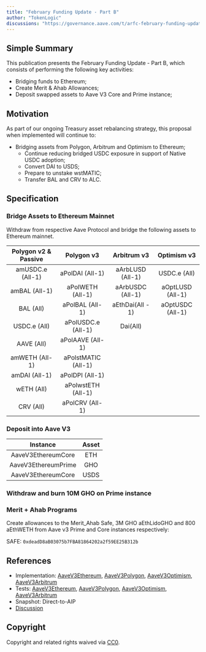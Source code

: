 ```yaml
---
title: "February Funding Update - Part B"
author: "TokenLogic"
discussions: "https://governance.aave.com/t/arfc-february-funding-update/20712"
---
```


## Simple Summary

This publication presents the February Funding Update - Part B, which consists of performing the following key activities:

- Bridging funds to Ethereum;
- Create Merit & Ahab Allowances;
- Deposit swapped assets to Aave V3 Core and Prime instance;

## Motivation

As part of our ongoing Treasury asset rebalancing strategy, this proposal when implemented will continue to:

- Bridging assets from Polygon, Arbitrum and Optimism to Ethereum;
  - Continue reducing bridged USDC exposure in support of Native USDC adoption;
  - Convert DAI to USDS;
  - Prepare to unstake wstMATIC;
  - Transfer BAL and CRV to ALC.

## Specification

### Bridge Assets to Ethereum Mainnet

Withdraw from respective Aave Protocol and bridge the following assets to Ethereum mainnet.

| Polygon v2 & Passive |     Polygon v3      |   Arbitrum v3    |   Optimism v3    |
| :------------------: | :-----------------: | :--------------: | :--------------: |
|   amUSDC.e (All-1)   |   aPolDAI (All-1)   | aArbLUSD (All-1) |   USDC.e (All)   |
|    amBAL (All-1)     |  aPolWETH (All-1)   | aArbUSDC (All-1) | aOptLUSD (All-1) |
|      BAL (All)       |   aPolBAL (All-1)   | aEthDai(All - 1) | aOptUSDC (All-1) |
|     USDC.e (All)     | aPolUSDC.e (All-1)  |     Dai(All)     |                  |
|      AAVE (All)      |  aPolAAVE (All-1)   |                  |                  |
|    amWETH (All-1)    | aPolstMATIC (All-1) |                  |                  |
|    amDAI (All-1)     |   aPolDPI (All-1)   |                  |                  |
|      wETH (All)      | aPolwstETH (All-1)  |                  |                  |
|      CRV (All)       |   aPolCRV (All-1)   |                  |                  |

### Deposit into Aave V3

|      Instance       | Asset |
| :-----------------: | :---: |
| AaveV3EthereumCore  |  ETH  |
| AaveV3EthereumPrime |  GHO  |
| AaveV3EthereumCore  | USDS  |

### Withdraw and burn 10M GHO on Prime instance

### Merit + Ahab Programs

Create allowances to the Merit_Ahab Safe, 3M GHO aEthLidoGHO and 800 aEthWETH from Aave v3 Prime and Core instances respectively:

SAFE: `0xdeadD8aB03075b7FBA81864202a2f59EE25B312b`

## References

- Implementation: [AaveV3Ethereum](https://github.com/bgd-labs/aave-proposals-v3/blob/main/src/20250207_Multi_FebruaryFundingUpdatePartB/AaveV3Ethereum_FebruaryFundingUpdatePartB_20250207.sol), [AaveV3Polygon](https://github.com/bgd-labs/aave-proposals-v3/blob/main/src/20250207_Multi_FebruaryFundingUpdatePartB/AaveV3Polygon_FebruaryFundingUpdatePartB_20250207.sol), [AaveV3Optimism](https://github.com/bgd-labs/aave-proposals-v3/blob/main/src/20250207_Multi_FebruaryFundingUpdatePartB/AaveV3Optimism_FebruaryFundingUpdatePartB_20250207.sol), [AaveV3Arbitrum](https://github.com/bgd-labs/aave-proposals-v3/blob/main/src/20250207_Multi_FebruaryFundingUpdatePartB/AaveV3Arbitrum_FebruaryFundingUpdatePartB_20250207.sol)
- Tests: [AaveV3Ethereum](https://github.com/bgd-labs/aave-proposals-v3/blob/main/src/20250207_Multi_FebruaryFundingUpdatePartB/AaveV3Ethereum_FebruaryFundingUpdatePartB_20250207.t.sol), [AaveV3Polygon](https://github.com/bgd-labs/aave-proposals-v3/blob/main/src/20250207_Multi_FebruaryFundingUpdatePartB/AaveV3Polygon_FebruaryFundingUpdatePartB_20250207.t.sol), [AaveV3Optimism](https://github.com/bgd-labs/aave-proposals-v3/blob/main/src/20250207_Multi_FebruaryFundingUpdatePartB/AaveV3Optimism_FebruaryFundingUpdatePartB_20250207.t.sol), [AaveV3Arbitrum](https://github.com/bgd-labs/aave-proposals-v3/blob/main/src/20250207_Multi_FebruaryFundingUpdatePartB/AaveV3Arbitrum_FebruaryFundingUpdatePartB_20250207.t.sol)
- Snapshot: Direct-to-AIP
- [Discussion](https://governance.aave.com/t/arfc-february-funding-update/20712)

## Copyright

Copyright and related rights waived via [CC0](https://creativecommons.org/publicdomain/zero/1.0/).
